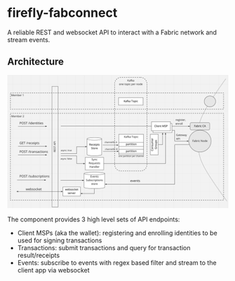 # firefly-fabconnect
A reliable REST and websocket API to interact with a Fabric network and stream events.

## Architecture

![high level architecture](/images/arch-1.jpg)

The component provides 3 high level sets of API endpoints:
- Client MSPs (aka the wallet): registering and enrolling identities to be used for signing transactions
- Transactions: submit transactions and query for transaction result/receipts
- Events: subscribe to events with regex based filter and stream to the client app via websocket

